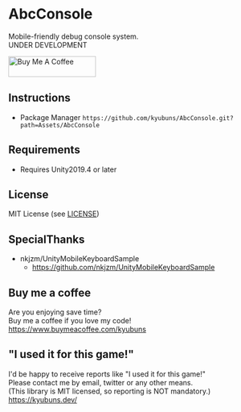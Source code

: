 # AbcConsole
Mobile-friendly debug console system.  
UNDER DEVELOPMENT

<a href="https://www.buymeacoffee.com/kyubuns" target="_blank"><img src="https://cdn.buymeacoffee.com/buttons/default-orange.png" alt="Buy Me A Coffee" height="41" width="174"></a>

## Instructions

- Package Manager `https://github.com/kyubuns/AbcConsole.git?path=Assets/AbcConsole`

## Requirements

- Requires Unity2019.4 or later

## License

MIT License (see [LICENSE](LICENSE))

## SpecialThanks

- nkjzm/UnityMobileKeyboardSample
  - https://github.com/nkjzm/UnityMobileKeyboardSample

## Buy me a coffee

Are you enjoying save time?  
Buy me a coffee if you love my code!  
https://www.buymeacoffee.com/kyubuns

## "I used it for this game!"

I'd be happy to receive reports like "I used it for this game!"  
Please contact me by email, twitter or any other means.  
(This library is MIT licensed, so reporting is NOT mandatory.)  
https://kyubuns.dev/

